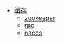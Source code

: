 * [缓存](./docs/7.分布式/README.md)
  * [zookeeper](./docs/7.分布式/zookeeper/README.md)
  * [rpc](./docs/7.分布式/rpc/README.md)
  * [nacos](./docs/7.分布式/nacos/README.md)
